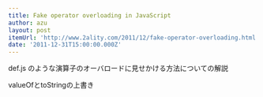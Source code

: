 ```yaml
---
title: Fake operator overloading in JavaScript
author: azu
layout: post
itemUrl: 'http://www.2ality.com/2011/12/fake-operator-overloading.html'
date: '2011-12-31T15:00:00.000Z'
---
```

def.js のような演算子のオーバロードに見せかける方法についての解説

valueOfとtoStringの上書き
